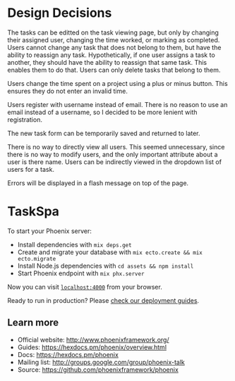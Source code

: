 # Design Decisions

The tasks can be editted on the task viewing page, but only by changing their assigned user, changing the time worked, or marking as completed. Users cannot change any task that does not belong to them, but have the ability to reassign any task. Hypothetically, if one user assigns a task to another, they should have the ability to reassign that same task. This enables them to do that. Users can only delete tasks that belong to them.

Users change the time spent on a project using a plus or minus button. This ensures they do not enter an invalid time.

Users register with username instead of email. There is no reason to use an email instead of a username, so I decided to be more lenient with registration.

The new task form can be temporarily saved and returned to later.

There is no way to directly view all users. This seemed unnecessary, since there is no way to modify users, and the only important attribute about a user is there name. Users can be indirectly viewed in the dropdown list of users for a task.

Errors will be displayed in a flash message on top of the page.

# TaskSpa

To start your Phoenix server:

  * Install dependencies with `mix deps.get`
  * Create and migrate your database with `mix ecto.create && mix ecto.migrate`
  * Install Node.js dependencies with `cd assets && npm install`
  * Start Phoenix endpoint with `mix phx.server`

Now you can visit [`localhost:4000`](http://localhost:4000) from your browser.

Ready to run in production? Please [check our deployment guides](https://hexdocs.pm/phoenix/deployment.html).

## Learn more

  * Official website: http://www.phoenixframework.org/
  * Guides: https://hexdocs.pm/phoenix/overview.html
  * Docs: https://hexdocs.pm/phoenix
  * Mailing list: http://groups.google.com/group/phoenix-talk
  * Source: https://github.com/phoenixframework/phoenix
